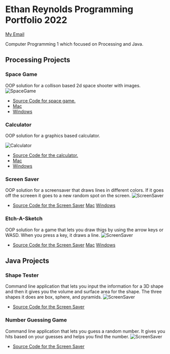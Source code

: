 # Ethan Reynolds Programming Portfolio 2022
[My Email](mailto:ereynolds2364@gmail.com)

Computer Programming 1 which focused on Processing and Java.

## Processing Projects

### Space Game
OOP solution for a collison based 2d space shooter with images.
![SpaceGame](https://github.com/SFgiantsfan/Programming-Portfolio-2021-2022/blob/gh-pages/Images/SpaceGame2022.png?raw=true)
* [Source Code for space game.](https://github.com/SFgiantsfan/Programming-Portfolio-2021-2022/blob/gh-pages/src/SpaceGame.zip)
* [Mac](https://github.com/SFgiantsfan/Programming-Portfolio-2021-2022/tree/gh-pages/app/SpaceGamemacos-x86_64)
* [Windows](https://github.com/SFgiantsfan/Programming-Portfolio-2021-2022/tree/gh-pages/app/SpaceGamewindows-amd64)

### Calculator 
OOP solution for a graphics based calculator.

![Calculator](https://github.com/SFgiantsfan/Programming-Portfolio-2021-2022/blob/gh-pages/Images/Calculator2022.png?raw=true)
* [Source Code for the calculator.](https://github.com/SFgiantsfan/Programming-Portfolio-2021-2022/blob/gh-pages/src/Calculator.zip)
* [Mac](https://github.com/SFgiantsfan/Programming-Portfolio-2021-2022/tree/gh-pages/app/Calculatormacos-x86_64)
* [Windows](https://github.com/SFgiantsfan/Programming-Portfolio-2021-2022/blob/gh-pages/app/Calculator.exe)

### Screen Saver
OOP solution for a screensaver that draws lines in different colors. If it goes off the screeen it goes to a new random spot on the screen.
![ScreenSaver](https://github.com/SFgiantsfan/Programming-Portfolio-2021-2022/blob/gh-pages/Images/ScreenSaverScreenshot.png?raw=true)
* [Source Code for the Screen Saver](https://github.com/SFgiantsfan/Programming-Portfolio-2021-2022/blob/gh-pages/src/ScreenSaver.zip)
[Mac](https://github.com/SFgiantsfan/Programming-Portfolio-2021-2022/tree/gh-pages/app/ScreenSavermacos-x86_64)
[Windows](https://github.com/SFgiantsfan/Programming-Portfolio-2021-2022/blob/gh-pages/app/ScreenSaver.exe)

### Etch-A-Sketch
OOP solution for a game that lets you draw thigs by using the arrow keys or WASD. When you press a key, it draws a line.
![ScreenSaver](https://github.com/SFgiantsfan/Programming-Portfolio-2021-2022/blob/gh-pages/Images/Etch-A-SketchScreenShotNew.png?raw=true)
* [Source Code for the Screen Saver](https://github.com/SFgiantsfan/Programming-Portfolio-2021-2022/blob/gh-pages/src/Etch_A_Sketch.zip)
[Mac](https://github.com/SFgiantsfan/Programming-Portfolio-2021-2022/tree/gh-pages/app/Etch_A_Sketch.app/Contents)
[Windows](https://github.com/SFgiantsfan/Programming-Portfolio-2021-2022/blob/gh-pages/app/Etch_A_Sketch.exe)

## Java Projects

### Shape Tester
Command line application that lets you input the information for a 3D shape and then it gives you the volume and surface area for the shape. The three shapes it does are box, sphere, and pyramids.
![ScreenSaver](https://github.com/SFgiantsfan/Programming-Portfolio-2021-2022/blob/gh-pages/Images/ShapeTesterScreenShot.png?raw=true)
* [Source Code for the Screen Saver](https://github.com/SFgiantsfan/Programming-Portfolio-2021-2022/blob/gh-pages/src/ShapeTester.zip)

### Number Guessing Game
Command line application that lets you guess a random number. It gives you hits based on your guesses and helps you find the number.
![ScreenSaver](https://github.com/SFgiantsfan/Programming-Portfolio-2021-2022/blob/gh-pages/Images/NumeberGuessingGameScreenShot.png?raw=true)
* [Source Code for the Screen Saver](https://github.com/SFgiantsfan/Programming-Portfolio-2021-2022/blob/gh-pages/src/NumberGuessingGame.zip)
